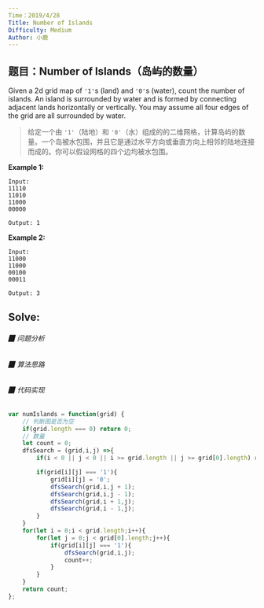 ```yaml
---
Time：2019/4/28
Title: Number of Islands
Difficulty: Medium
Author: 小鹿
---
```




## 题目：Number of Islands（岛屿的数量）

Given a 2d grid map of `'1'`s (land) and `'0'`s (water), count the number of islands. An island is surrounded by water and is formed by connecting adjacent lands horizontally or vertically. You may assume all four edges of the grid are all surrounded by water.

> 给定一个由 `'1'`（陆地）和 `'0'`（水）组成的的二维网格，计算岛屿的数量。一个岛被水包围，并且它是通过水平方向或垂直方向上相邻的陆地连接而成的。你可以假设网格的四个边均被水包围。 

**Example 1:**

```
Input:
11110
11010
11000
00000

Output: 1
```

**Example 2:**

```
Input:
11000
11000
00100
00011

Output: 3
```



## Solve:

###### ▉ 问题分析



###### ▉ 算法思路



###### ▉ 代码实现

```javascript
var numIslands = function(grid) {
    // 判断图是否为空
    if(grid.length === 0) return 0;
    // 数量
    let count = 0;
    dfsSearch = (grid,i,j) =>{
        if(i < 0 || j < 0 || i >= grid.length || j >= grid[0].length) return;

        if(grid[i][j] === '1'){
            grid[i][j] = '0';
            dfsSearch(grid,i,j + 1);
            dfsSearch(grid,i,j - 1);
            dfsSearch(grid,i + 1,j);
            dfsSearch(grid,i - 1,j);
        }
    }
    for(let i = 0;i < grid.length;i++){
        for(let j = 0;j < grid[0].length;j++){
            if(grid[i][j] === '1'){
                dfsSearch(grid,i,j);
                count++;
            }                   
        }
    }
    return count;
};
```



